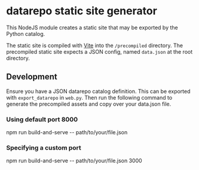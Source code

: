 # datarepo static site generator

This NodeJS module creates a static site that may be exported by the Python catalog. 

The static site is compiled with [Vite](https://vite.dev/) into the `/precompiled` directory. The precompiled static site expects a JSON config, named `data.json` at the root directory.

## Development
Ensure you have a JSON datarepo catalog definition. This can be exported with `export_datarepo` in `web.py`. Then run the following command to generate the precompiled assets and copy over your data.json file.

### Using default port 8000
npm run build-and-serve -- path/to/your/file.json

### Specifying a custom port
npm run build-and-serve -- path/to/your/file.json 3000